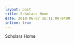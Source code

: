```yaml
---
layout: post
title: Scholars Home
date: 2018-06-07 16:11:00-0400
inline: true
---
```


Scholars Home